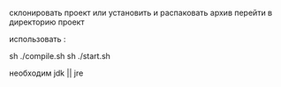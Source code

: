склонировать проект или установить и распаковать архив
перейти в директорию проект

использовать :

sh ./compile.sh
sh ./start.sh

необходим jdk || jre 
